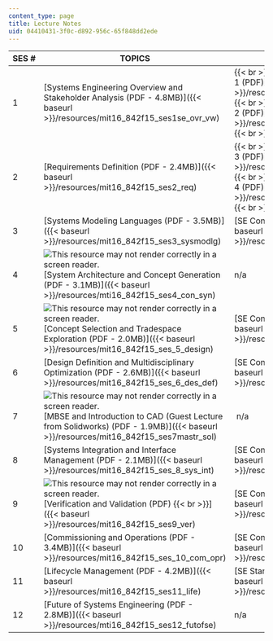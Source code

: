 ```yaml
---
content_type: page
title: Lecture Notes
uid: 04410431-3f0c-d892-956c-65f848dd2ede
---
```


| SES # | TOPICS | SUPPLEMENTAL FILES |
| --- | --- | --- |
| 1 | [Systems Engineering Overview and Stakeholder Analysis (PDF - 4.8MB)]({{< baseurl >}}/resources/mit16_842f15_ses1se_ovr_vw) |  {{< br >}}{{< br >}} [SE Concept Question 1 (PDF)]({{< baseurl >}}/resources/mit16_842f15_question1) {{< br >}}{{< br >}} [SE Concept Question 2 (PDF)]({{< baseurl >}}/resources/mit16_842f15_question2) {{< br >}}{{< br >}}  |
| 2 | [Requirements Definition (PDF - 2.4MB)]({{< baseurl >}}/resources/mit16_842f15_ses2_req) |  {{< br >}}{{< br >}} [SE Concept Question 3 (PDF)]({{< baseurl >}}/resources/mit16_842f15_question3) {{< br >}}{{< br >}} [SE Concept Question 4 (PDF)]({{< baseurl >}}/resources/mit16_842f15_question4) {{< br >}}{{< br >}}  |
| 3 | [Systems Modeling Languages (PDF - 3.5MB)]({{< baseurl >}}/resources/mit16_842f15_ses3_sysmodlg) | [SE Concept Question 5 (PDF)]({{< baseurl >}}/resources/mit16_842f15_question5) |
| 4 | ![This resource may not render correctly in a screen reader.](/images/inacessible.gif)[System Architecture and Concept Generation (PDF - 3.1MB)]({{< baseurl >}}/resources/mti16_842f15_ses4_con_syn) | n/a |
| 5 | ![This resource may not render correctly in a screen reader.](/images/inacessible.gif)[Concept Selection and Tradespace Exploration (PDF - 2.0MB)]({{< baseurl >}}/resources/mit16_842f15_ses_5_design) | [SE Concept Question 6 (PDF)]({{< baseurl >}}/resources/mit16_842f15_question6) |
| 6 | [Design Definition and Multidisciplinary Optimization (PDF - 2.6MB)]({{< baseurl >}}/resources/mit16_842f15_ses_6_des_def) | [SE Concept Question 7 (PDF)]({{< baseurl >}}/resources/mit16_842f15_question7) |
| 7 | ![This resource may not render correctly in a screen reader.](/images/inacessible.gif)[MBSE and Introduction to CAD (Guest Lecture from Solidworks) (PDF - 1.9MB)]({{< baseurl >}}/resources/mit16_842f15_ses7mastr_sol) |  n/a |
| 8 | [Systems Integration and Interface Management (PDF - 2.1MB)]({{< baseurl >}}/resources/mit16_842f15_ses_8_sys_int) | [SE Concept Question 8 (PDF)]({{< baseurl >}}/resources/mit16_842f15_question8) |
| 9 | ![This resource may not render correctly in a screen reader.](/images/inacessible.gif)[Verification and Validation (PDF)  {{< br >}}]({{< baseurl >}}/resources/mit16_842f15_ses9_ver) | [SE Concept Question 9 (PDF)]({{< baseurl >}}/resources/mit16_842f15_question9) |
| 10 | [Commissioning and Operations (PDF - 3.4MB)]({{< baseurl >}}/resources/mit16_842f15_ses_10_com_opr) | [SE Concept Question 10 (PDF)]({{< baseurl >}}/resources/mit16_842f15_question10) |
| 11 | [Lifecycle Management (PDF - 4.2MB)]({{< baseurl >}}/resources/mit16_842f15_ses11_life) | [SE Standards Question (PDF)]({{< baseurl >}}/resources/mit16_842f15_standardsq) |
| 12 | [Future of Systems Engineering (PDF - 2.8MB)]({{< baseurl >}}/resources/mti16_842f15_ses12_futofse) | n/a